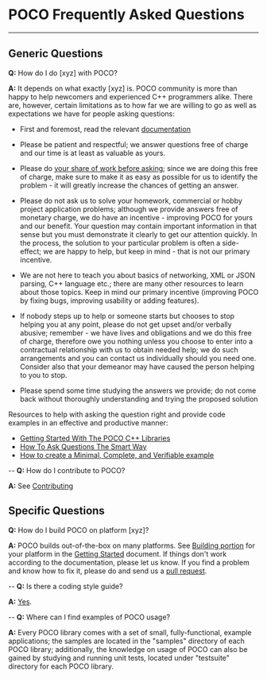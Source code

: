 # POCO Frequently Asked Questions
---

## Generic Questions

**Q:** How do I do [xyz] with POCO?

**A:** It depends on what exactly [xyz] is. POCO community is more than happy to help newcomers and experienced C++ programmers alike. There are, however, certain limitations as to how far we are willing to go as well as expectations we have for people asking questions:

  - First and foremost, read the relevant [documentation](http://pocoproject.org/documentation/index.html)

  - Please be patient and respectful; we answer questions free of charge and our time is at least as valuable as yours.

  - Please do [your share of work before asking](#resources); since we are doing this free of charge, make sure to make it as easy as possible for us to identify the problem - it will greatly increase the chances of getting an answer.

  - Please do not ask us to solve your homework, commercial or hobby project application problems; although we provide answers free of monetary charge, we do have an incentive - improving POCO for yours and our benefit. Your question may contain important information in that sense but you must demonstrate it clearly to get our attention quickly. In the process, the solution to your particular problem is often a side-effect; we are happy to help, but keep in mind - that is not our primary incentive.

  - We are not here to teach you about basics of networking, XML or JSON parsing, C++ language etc.; there are many other resources to learn about those topics. Keep in mind our primary incentive (improving POCO by fixing bugs, improving usability or adding features).

  - If nobody steps up to help or someone starts but chooses to stop helping you at any point, please do not get upset and/or verbally abusive; remember - we have lives and obligations and we do this free of charge, therefore owe you nothing unless you choose to enter into a contractual relationship with us to obtain needed help; we do such arrangements and you can contact us individually should you need one. Consider also that your demeanor may have caused the person helping to you to stop.

  - Please spend some time studying the answers we provide; do not come back without thoroughly understanding and trying the proposed solution

<a name="resources">Resources</a> to help with asking the question right and provide code examples in an effective and productive manner:

- [Getting Started With The POCO C++ Libraries](http://pocoproject.org/docs/00200-GettingStarted.html)
- [How To Ask Questions The Smart Way](http://www.catb.org/esr/faqs/smart-questions.html)
- [How to create a Minimal, Complete, and Verifiable example](http://stackoverflow.com/help/mcve)

--
**Q:** How do I contribute to POCO?

**A:** See [Contributing](https://github.com/pocoproject/poco/blob/develop/CONTRIBUTING.md)

## Specific Questions

**Q:** How do I build POCO on platform [xyz]?

**A:** POCO builds out-of-the-box on many platforms. See [Building portion](http://pocoproject.org/docs/00200-GettingStarted.html#7) for your platform in the [Getting Started](http://pocoproject.org/docs/00200-GettingStarted.html) document. If things don't work according to the documentation, please let us know. If you find a problem and know how to fix it, please do and send us a [pull request](https://help.github.com/articles/using-pull-requests/).

--
**Q:** Is there a coding style guide?

**A:** [Yes](http://www.appinf.com/download/CppCodingStyleGuide.pdf).

--
**Q:** Where can I find examples of POCO usage?

**A:** Every POCO library comes with a set of small, fully-functional, example applications; the samples are located in the "samples" directory of each POCO library; additionally, the knowledge on usage of POCO can also be gained by studying and running unit tests, located under "testsuite" directory for each POCO library.

